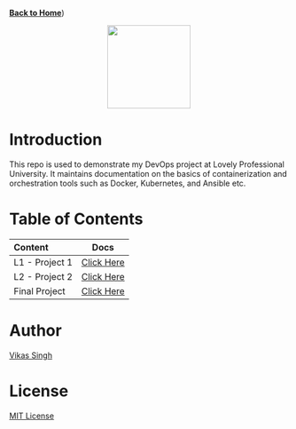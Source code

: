 [**Back to Home**](https://github.com/xanderbilla/ExamPrep-AWS/blob/main/README.md))

<center>
<img src='https://seeklogo.com/images/D/devops-logo-CDF1353483-seeklogo.com.png' height=150/>
</center>

# Introduction

This repo is used to demonstrate my DevOps project at Lovely Professional University. It maintains documentation on the basics of containerization and orchestration tools such as Docker, Kubernetes, and Ansible etc.

# Table of Contents

| Content          | Docs               | 
| :--------------- | :----------------: | 
| L1 - Project 1 | [Click Here](https://github.com/xanderbilla/ExamPrep-Workspace/tree/main/L1_Project_1/README.md)|
| L2 - Project 2 | [Click Here](https://github.com/xanderbilla/ExamPrep-Workspace/tree/main/L1_Project_2/README.md)|
| Final Project    | [Click Here](https://github.com/xanderbilla/ExamPrep-Workspace/tree/main/Final_Project/README.md)|


# Author

[Vikas Singh](https://xanderbilla.com)

# License

[MIT License](https://github.com/xanderbilla/ExamPrep-Workspace/blob/main/LICENSE)